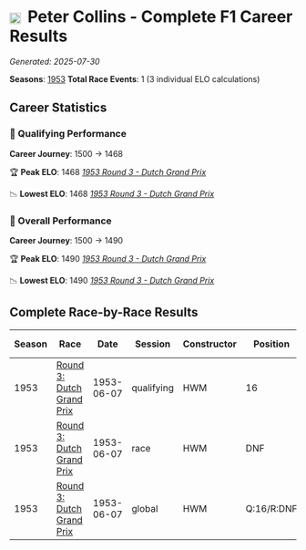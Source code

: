 # <img src="https://upload.wikimedia.org/wikipedia/commons/thumb/8/83/Flag_of_the_United_Kingdom_%283-5%29.svg/512px-Flag_of_the_United_Kingdom_%283-5%29.svg.png?20250726143817" alt="United Kingdom" width="20" height="auto" style="vertical-align: middle; margin-right: 5px;" onerror="this.outerHTML='🇬🇧'; this.style.marginRight='5px';"/> Peter Collins - Complete F1 Career Results

*Generated: 2025-07-30*

**Seasons**: [1953](../results/1953-season-report.md)
**Total Race Events**: 1 (3 individual ELO calculations)

## Career Statistics

### 🏁 Qualifying Performance
**Career Journey**: 1500 → 1468

🏆 **Peak ELO**: 1468
   *[1953 Round 3 - Dutch Grand Prix](../results/1953-season-report.md#round-3-dutch-grand-prix)*

📉 **Lowest ELO**: 1468
   *[1953 Round 3 - Dutch Grand Prix](../results/1953-season-report.md#round-3-dutch-grand-prix)*

### 🌟 Overall Performance
**Career Journey**: 1500 → 1490

🏆 **Peak ELO**: 1490
   *[1953 Round 3 - Dutch Grand Prix](../results/1953-season-report.md#round-3-dutch-grand-prix)*

📉 **Lowest ELO**: 1490
   *[1953 Round 3 - Dutch Grand Prix](../results/1953-season-report.md#round-3-dutch-grand-prix)*


## Complete Race-by-Race Results

| Season | Race | Date | Session | Constructor | Position | Starting ELO | ELO Change | Final ELO | Teammate |
|--------|------|------|---------|-------------|----------|--------------|------------|-----------|----------|
| 1953 | [Round 3: Dutch Grand Prix](../results/1953-season-report.md#round-3-dutch-grand-prix) | 1953-06-07 | qualifying | HWM | 16 | 1500 | -32 | 1468 | <img src="https://upload.wikimedia.org/wikipedia/commons/thumb/8/83/Flag_of_the_United_Kingdom_%283-5%29.svg/512px-Flag_of_the_United_Kingdom_%283-5%29.svg.png?20250726143817" alt="United Kingdom" width="20" height="auto" style="vertical-align: middle; margin-right: 5px;" onerror="this.outerHTML='🇬🇧'; this.style.marginRight='5px';"/> Lance Macklin |
| 1953 | [Round 3: Dutch Grand Prix](../results/1953-season-report.md#round-3-dutch-grand-prix) | 1953-06-07 | race | HWM | DNF | 1500 | N/A | 1500 | <img src="https://upload.wikimedia.org/wikipedia/commons/thumb/8/83/Flag_of_the_United_Kingdom_%283-5%29.svg/512px-Flag_of_the_United_Kingdom_%283-5%29.svg.png?20250726143817" alt="United Kingdom" width="20" height="auto" style="vertical-align: middle; margin-right: 5px;" onerror="this.outerHTML='🇬🇧'; this.style.marginRight='5px';"/> Lance Macklin |
| 1953 | [Round 3: Dutch Grand Prix](../results/1953-season-report.md#round-3-dutch-grand-prix) | 1953-06-07 | global | HWM | Q:16/R:DNF | 1500 | -10 | 1490 | <img src="https://upload.wikimedia.org/wikipedia/commons/thumb/8/83/Flag_of_the_United_Kingdom_%283-5%29.svg/512px-Flag_of_the_United_Kingdom_%283-5%29.svg.png?20250726143817" alt="United Kingdom" width="20" height="auto" style="vertical-align: middle; margin-right: 5px;" onerror="this.outerHTML='🇬🇧'; this.style.marginRight='5px';"/> Lance Macklin |
